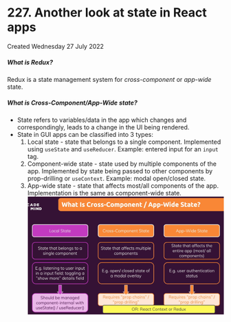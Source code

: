 # 227. Another look at state in React apps
Created Wednesday 27 July 2022

##### What is Redux?
Redux is a state management system for *cross-component* or *app-wide* state.

##### What is Cross-Component/App-Wide state?
- State refers to variables/data in the app which changes and correspondingly, leads to a change in the UI being rendered.
- State in GUI apps can be classified into 3 types:
	1. Local state - state that belongs to a single component. Implemented using `useState` and `useReducer`. Example: entered input for an `input` tag.
	2. Component-wide state - state used by multiple components of the app. Implemented by state being passed to other components by prop-drilling or `useContext`. Example: modal open/closed state.
	3. App-wide state - state that affects most/all components of the app. Implementation is the same as component-wide state.
![](/assets/227_Another_look_at_state_in_React_apps-image-1.png)
